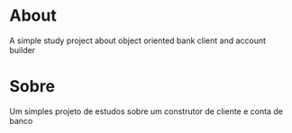 # About
A simple study project about object oriented bank client and account builder

# Sobre
Um simples projeto de estudos sobre um construtor de cliente e conta de banco